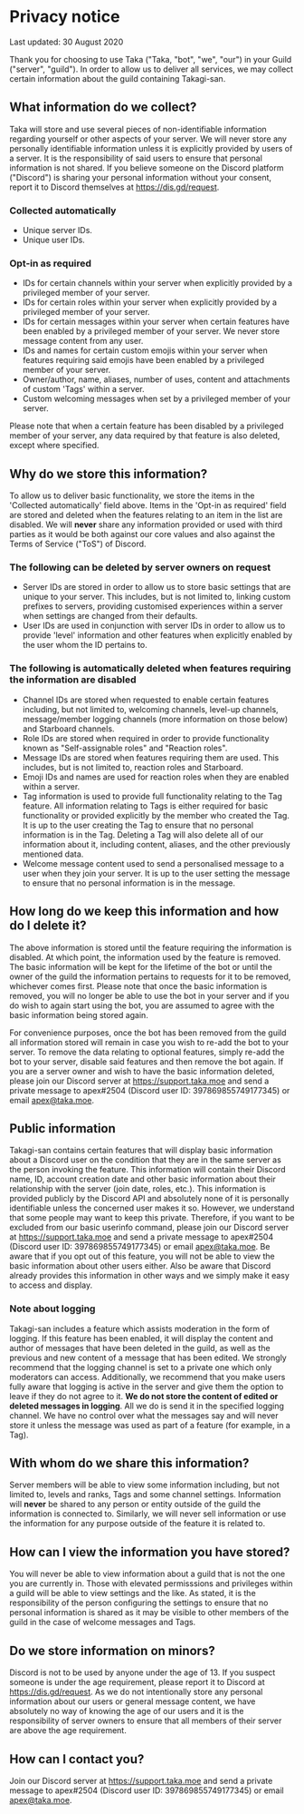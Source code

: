# Privacy notice

Last updated: 30 August 2020

Thank you for choosing to use Taka ("Taka, "bot", "we", "our") in your Guild ("server", "guild"). In order to allow us to deliver all services, we may collect certain information about the guild containing Takagi-san.

## What information do we collect?

Taka will store and use several pieces of non-identifiable information regarding yourself or other aspects of your server. We will never store any personally identifiable information unless it is explicitly provided by users of a server. It is the responsibility of said users to ensure that personal information is not shared. If you believe someone on the Discord platform ("Discord") is sharing your personal information without your consent, report it to Discord themselves at https://dis.gd/request. 

### Collected automatically
- Unique server IDs.
- Unique user IDs.
### Opt-in as required
- IDs for certain channels within your server when explicitly provided by a privileged member of your server.
- IDs for certain roles within your server when explicitly provided by a privileged member of your server.
- IDs for certain messages within your server when certain features have been enabled by a privileged member of your server. We never store message content from any user.
- IDs and names for certain custom emojis within your server when features requiring said emojis have been enabled by a privileged member of your server.
- Owner/author, name, aliases, number of uses, content and attachments of custom 'Tags' within a server.
- Custom welcoming messages when set by a privileged member of your server.

Please note that when a certain feature has been disabled by a privileged member of your server, any data required by that feature is also deleted, except where specified.

## Why do we store this information?

To allow us to deliver basic functionality, we store the items in the 'Collected automatically' field above. Items in the 'Opt-in as required' field are stored and deleted when the features relating to an item in the list are disabled.
We will **never** share any information provided or used with third parties as it would be both against our core values and also against the Terms of Service ("ToS") of Discord.

### The following can be deleted by server owners on request
- Server IDs are stored in order to allow us to store basic settings that are unique to your server. This includes, but is not limited to, linking custom prefixes to servers, providing customised experiences within a server when settings are changed from their defaults.
- User IDs are used in conjunction with server IDs in order to allow us to provide 'level' information and other features when explicitly enabled by the user whom the ID pertains to.

### The following is automatically deleted when features requiring the information are disabled
- Channel IDs are stored when requested to enable certain features including, but not limited to, welcoming channels, level-up channels, message/member logging channels (more information on those below) and Starboard channels.
- Role IDs are stored when required in order to provide functionality known as "Self-assignable roles" and "Reaction roles".
- Message IDs are stored when features requiring them are used. This includes, but is not limited to, reaction roles and Starboard.
- Emoji IDs and names are used for reaction roles when they are enabled within a server.
- Tag information is used to provide full functionality relating to the Tag feature. All information relating to Tags is either required for basic functionality or provided explicitly by the member who created the Tag. It is up to the user creating the Tag to ensure that no personal information is in the Tag. Deleting a Tag will also delete all of our information about it, including content, aliases, and the other previously mentioned data.
- Welcome message content used to send a personalised message to a user when they join your server. It is up to the user setting the message to ensure that no personal information is in the message.

## How long do we keep this information and how do I delete it?

The above information is stored until the feature requiring the information is disabled. At which point, the information used by the feature is removed. The basic information will be kept for the lifetime of the bot or until the owner of the guild the information pertains to requests for it to be removed, whichever comes first. Please note that once the basic information is removed, you will no longer be able to use the bot in your server and if you do wish to again start using the bot, you are assumed to agree with the basic information being stored again. 

For convenience purposes, once the bot has been removed from the guild all information stored will remain in case you wish to re-add the bot to your server. To remove the data relating to optional features, simply re-add the bot to your server, disable said features and then remove the bot again. If you are a server owner and wish to have the basic information deleted, please join our Discord server at https://support.taka.moe and send a private message to apex#2504 (Discord user ID: 397869855749177345) or email apex@taka.moe.

## Public information

Takagi-san contains certain features that will display basic information about a Discord user on the condition that they are in the same server as the person invoking the feature. This information will contain their Discord name, ID, account creation date and other basic information about their relationship with the server (join date, roles, etc.). This information is provided publicly by the Discord API and absolutely none of it is personally identifiable unless the concerned user makes it so. However, we understand that some people may want to keep this private. Therefore, if you want to be excluded from our basic userinfo command, please join our Discord server at https://support.taka.moe and send a private message to apex#2504 (Discord user ID: 397869855749177345) or email apex@taka.moe. Be aware that if you opt out of this feature, you will not be able to view the basic information about other users either. Also be aware that Discord already provides this information in other ways and we simply make it easy to access and display.

### Note about logging
Takagi-san includes a feature which assists moderation in the form of logging. If this feature has been enabled, it will display the content and author of messages that have been deleted in the guild, as well as the previous and new content of a message that has been edited. We strongly recommend that the logging channel is set to a private one which only moderators can access. Additionally, we recommend that you make users fully aware that logging is active in the server and give them the option to leave if they do not agree to it. **We do not store the content of edited or deleted messages in logging**. All we do is send it in the specified logging channel. We have no control over what the messages say and will never store it unless the message was used as part of a feature (for example, in a Tag).

## With whom do we share this information?
Server members will be able to view some information including, but not limited to, levels and ranks, Tags and some channel settings. Information will **never** be shared to any person or entity outside of the guild the information is connected to. Similarly, we will never sell information or use the information for any purpose outside of the feature it is related to.

## How can I view the information you have stored?
You will never be able to view information about a guild that is not the one you are currently in. Those with elevated permisssions and privileges within a guild will be able to view settings and the like. As stated, it is the responsibility of the person configuring the settings to ensure that no personal information is shared as it may be visible to other members of the guild in the case of welcome messages and Tags. 

## Do we store information on minors?
Discord is not to be used by anyone under the age of 13. If you suspect someone is under the age requirement, please report it to Discord at https://dis.gd/request. As we do not intentionally store any personal information about our users or general message content, we have absolutely no way of knowing the age of our users and it is the responsibility of server owners to ensure that all members of their server are above the age requirement.

## How can I contact you?
Join our Discord server at https://support.taka.moe and send a private message to apex#2504 (Discord user ID: 397869855749177345) or email apex@taka.moe.
